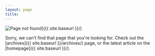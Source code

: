 ```yaml
---
layout: page
title: 
---
```


<img src="{{ site.baseurl }}/images/error.png" alt="Page not found"/>]({{ site.baseurl }}/)

Sorry, we can't find that page that you're looking for. Check out the [archives]({{ site.baseurl }}/archives/) page, or the latest article on the [homepage]({{ site.baseurl }}/).



